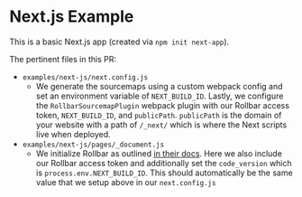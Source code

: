 # Next.js Example

This is a basic Next.js app (created via `npm init next-app`).

The pertinent files in this PR:

* `examples/next-js/next.config.js`
    * We generate the sourcemaps using a custom webpack config and set an environment variable of `NEXT_BUILD_ID`. Lastly, we configure the `RollbarSourcemapPlugin` webpack plugin with our Rollbar access token, `NEXT_BUILD_ID`, and `publicPath`. `publicPath` is the domain of your website with a path of `/_next/` which is where the Next scripts live when deployed.
* `examples/next-js/pages/_document.js`
    * We initialize Rollbar as outlined [in their docs](https://docs.rollbar.com/docs/browser-js). Here we also include our Rollbar access token and additionally set the `code_version` which is `process.env.NEXT_BUILD_ID`. This should automatically be the same value that we setup above in our `next.config.js`
